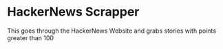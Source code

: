 # HackerNews Scrapper 
This goes through the HackerNews Website and grabs stories with points greater than 100